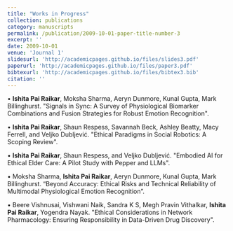 ```yaml
---
title: "Works in Progress"
collection: publications
category: manuscripts
permalink: /publication/2009-10-01-paper-title-number-3
excerpt: ''
date: 2009-10-01
venue: 'Journal 1'
slidesurl: 'http://academicpages.github.io/files/slides3.pdf'
paperurl: 'http://academicpages.github.io/files/paper3.pdf'
bibtexurl: 'http://academicpages.github.io/files/bibtex3.bib'
citation: ''
---
```


•	**Ishita Pai Raikar**, Moksha Sharma, Aeryn Dunmore, Kunal Gupta, Mark Billinghurst. "Signals in Sync: A Survey of Physiological Biomarker Combinations and Fusion Strategies for Robust Emotion Recognition".  

•	**Ishita Pai Raikar**, Shaun Respess, Savannah Beck, Ashley Beatty, Macy Ferrell, and Veljko Dubljević. "Ethical Paradigms in Social Robotics: A Scoping Review".  

• **Ishita Pai Raikar**, Shaun Respess, and Veljko Dubljević. "Embodied AI for Ethical Elder Care: A Pilot Study with Pepper and LLMs".  

• Moksha Sharma, **Ishita Pai Raikar**, Aeryn Dunmore, Kunal Gupta, Mark Billinghurst. “Beyond Accuracy: Ethical Risks and Technical Reliability of Multimodal Physiological Emotion Recognition”.    

• Beere Vishnusai, Vishwani Naik, Sandra K S, Megh Pravin Vithalkar, **Ishita Pai Raikar**, Yogendra Nayak. "Ethical Considerations in Network Pharmacology: Ensuring Responsibility in Data-Driven Drug Discovery". 

